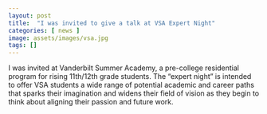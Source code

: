```yaml
---
layout: post
title:  "I was invited to give a talk at VSA Expert Night"
categories: [ news ]
image: assets/images/vsa.jpg
tags: []
---
```


I was invited at  Vanderbilt Summer Academy, a pre-college residential program for rising 11th/12th grade students. The “expert night” is intended to offer VSA students a wide range of potential academic and career paths that sparks their imagination and widens their field of vision as they begin to think about aligning their passion and future work. 